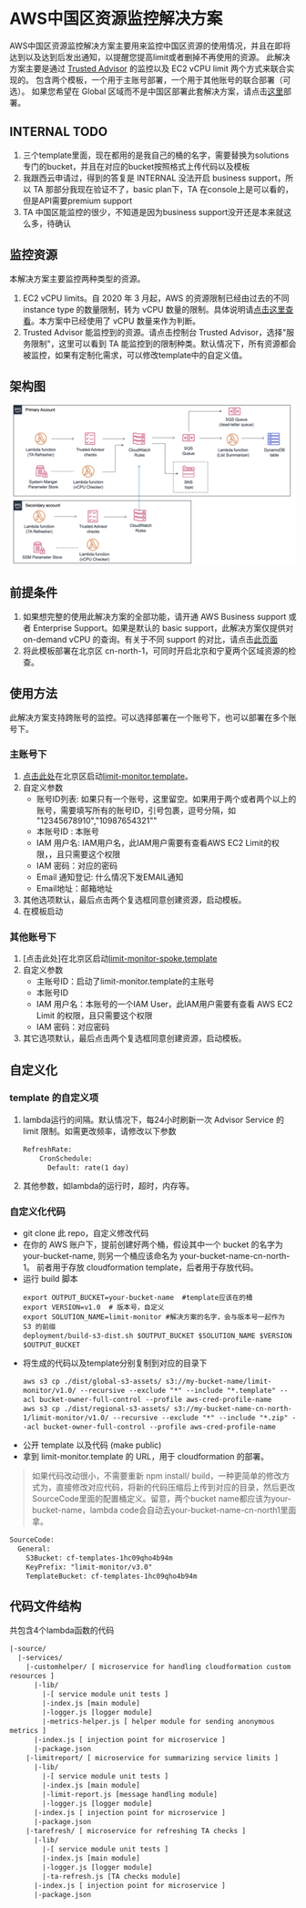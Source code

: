 # AWS中国区资源监控解决方案

AWS中国区资源监控解决方案主要用来监控中国区资源的使用情况，并且在即将达到以及达到后发出通知，以提醒您提高limit或者删掉不再使用的资源。
此解决方案主要是通过 [Trusted Advisor](https://aws.amazon.com/cn/premiumsupport/technology/trusted-advisor/) 的监控以及 EC2 vCPU limit 两个方式来联合实现的。
包含两个模板，一个用于主账号部署，一个用于其他账号的联合部署（可选）。
如果您希望在 Global 区域而不是中国区部署此套解决方案，请点击[这里](https://aws.amazon.com/cn/solutions/limit-monitor/)部署。


## INTERNAL TODO 
1. 三个template里面，现在都用的是我自己的桶的名字，需要替换为solutions专门的bucket，并且在对应的bucket按照格式上传代码以及模板
1. 我跟西云申请过，得到的答复是 INTERNAL 没法开启 business support，所以 TA 那部分我现在验证不了，basic plan下，TA 在console上是可以看的，但是API需要premium support
1. TA 中国区能监控的很少，不知道是因为business support没开还是本来就这么多，待确认


## 监控资源
本解决方案主要监控两种类型的资源。
1. EC2 vCPU limits。自 2020 年 3 月起，AWS 的资源限制已经由过去的不同 instance type 的数量限制，转为 vCPU 数量的限制。具体说明请[点击这里查看](https://www.amazonaws.cn/new/2020/amazon-ec2-vcpu-on-demand-instance-limits-aws-china-regions/)。本方案中已经使用了 vCPU 数量来作为判断。
1. Trusted Advisor 能监控到的资源。请点击控制台 Trusted Advisor，选择"服务限制"，这里可以看到 TA 能监控到的限制种类。默认情况下，所有资源都会被监控，如果有定制化需求，可以修改template中的自定义值。

## 架构图
![](architecture.png)

## 前提条件
1. 如果想完整的使用此解决方案的全部功能，请开通 AWS Business support 或者 Enterprise Support。如果是默认的 basic support，此解决方案仅提供对 on-demand vCPU 的查询。有关于不同 support 的对比，请点击[此页面](https://aws.amazon.com/cn/premiumsupport/plans/)
1. 将此模板部署在北京区 cn-north-1，可同时开启北京和宁夏两个区域资源的检查。

## 使用方法
此解决方案支持跨账号的监控。可以选择部署在一个账号下，也可以部署在多个账号下。

### 主账号下
1. [点击此处]()在北京区启动[limit-monitor.template](https://cf-templates-1hc09qho4b94m.s3.cn-north-1.amazonaws.com.cn/limit-monitor/v3.0/limit-monitor.template)。
1. 自定义参数
   - 账号ID列表: 如果只有一个账号，这里留空。如果用于两个或者两个以上的账号，需要填写所有的账号ID，引号包裹，逗号分隔，如 "12345678910","10987654321""
   - 本账号ID : 本账号
   - IAM 用户名: IAM用户名，此IAM用户需要有查看AWS EC2 Limit的权限，，且只需要这个权限
   - IAM 密码：对应的密码
   - Email 通知登记: 什么情况下发EMAIL通知
   - Email地址：邮箱地址
1. 其他选项默认，最后点击两个复选框同意创建资源，启动模板。
1. 在模板启动

### 其他账号下   
1. [点击此处]在北京区启动[limit-monitor-spoke.template](https://cf-templates-1hc09qho4b94m.s3.cn-north-1.amazonaws.com.cn/limit-monitor/v3.0/limit-monitor-spoke.template) 
1. 自定义参数
   - 主账号ID：启动了limit-monitor.template的主账号
   - 本账号ID
   - IAM 用户名：本账号的一个IAM User，此IAM用户需要有查看 AWS EC2 Limit 的权限，且只需要这个权限
   - IAM 密码：对应密码
1. 其它选项默认，最后点击两个复选框同意创建资源，启动模板。


## 自定义化

### template 的自定义项
1. lambda运行的间隔。默认情况下，每24小时刷新一次 Advisor Service 的 limit 限制。如需更改频率，请修改以下参数
   ```
   RefreshRate:
       CronSchedule:
         Default: rate(1 day)
   ```
1. 其他参数，如lambda的运行时，超时，内存等。

### 自定义化代码

- git clone 此 repo，自定义修改代码
- 在你的 AWS 账户下，提前创建好两个桶，假设其中一个 bucket 的名字为 your-bucket-name, 则另一个桶应该命名为 your-bucket-name-cn-north-1。
前者用于存放 cloudformation template，后者用于存放代码。
- 运行 build 脚本
   ```
   export OUTPUT_BUCKET=your-bucket-name  #template应该在的桶
   export VERSION=v1.0  # 版本号，自定义
   export SOLUTION_NAME=limit-monitor #解决方案的名字，会与版本号一起作为 S3 的前缀
   deployment/build-s3-dist.sh $OUTPUT_BUCKET $SOLUTION_NAME $VERSION $OUTPUT_BUCKET

   ```
- 将生成的代码以及template分别复制到对应的目录下
   ```
   aws s3 cp ./dist/global-s3-assets/ s3://my-bucket-name/limit-monitor/v1.0/ --recursive --exclude "*" --include "*.template" --acl bucket-owner-full-control --profile aws-cred-profile-name 
   aws s3 cp ./dist/regional-s3-assets/ s3://my-bucket-name-cn-north-1/limit-monitor/v1.0/ --recursive --exclude "*" --include "*.zip" --acl bucket-owner-full-control --profile aws-cred-profile-name 
   ```
- 公开 template 以及代码 (make public)
- 拿到 limit-monitor.template 的 URL，用于 cloudformation 的部署。
> 如果代码改动很小，不需要重新 npm install/ build，一种更简单的修改方式为，直接修改对应代码，将新的代码压缩后上传到对应的目录，然后更改 SourceCode里面的配置桶定义。留意，两个bucket name都应该为your-bucket-name，lambda code会自动去your-bucket-name-cn-north1里面拿。
   ```
   SourceCode:
     General:
       S3Bucket: cf-templates-1hc09qho4b94m
       KeyPrefix: "limit-monitor/v3.0"
       TemplateBucket: cf-templates-1hc09qho4b94m
   ```

## 代码文件结构
共包含4个lambda函数的代码

```
|-source/
  |-services/
    |-customhelper/ [ microservice for handling cloudformation custom resources ]
      |-lib/
        |-[ service module unit tests ]
        |-index.js [main module]
        |-logger.js [logger module]
        |-metrics-helper.js [ helper module for sending anonymous metrics ]
      |-index.js [ injection point for microservice ]
      |-package.json
    |-limitreport/ [ microservice for summarizing service limits ]
      |-lib/
        |-[ service module unit tests ]
        |-index.js [main module]
        |-limit-report.js [message handling module]
        |-logger.js [logger module]
      |-index.js [ injection point for microservice ]
      |-package.json
    |-tarefresh/ [ microservice for refreshing TA checks ]
      |-lib/
        |-[ service module unit tests ]
        |-index.js [main module]
        |-logger.js [logger module]
        |-ta-refresh.js [TA checks module]  
      |-index.js [ injection point for microservice ]
      |-package.json   
```


